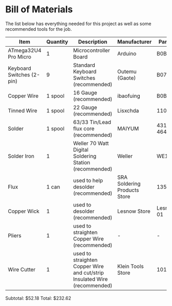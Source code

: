 # Bill of Materials

The list below has everything needed for this project as well as some recommended tools for the job.

| Item | Quantity | Description | Manufacturer | Part Number | Price | Link |
|------|----------|-------------|--------------|-------------|-------|------|
| ATmega32U4 Pro Micro | 1 | Microcontroller Board | Arduino | B0B6HYLC44 | $9.99 | [Amazon](https://www.amazon.com/dp/B0B6HYLC44?ref_=ppx_hzsearch_conn_dt_b_fed_asin_title_1) |
| Keyboard Switches (2-pin) | 9 | Standard Keyboard Switches (recommended) | Outemu (Gaote) | B073WC1NXL | $17.88 | [Amazon](https://www.amazon.com/dp/B073WC1NXL?ref_=ppx_hzsearch_conn_dt_b_fed_asin_title_3&th=1) |
| Copper Wire | 1 spool | 16 Gauge (recommended) | ibaofuing | B0BZMRB1K5 | $16.99 | [Amazon](https://www.amazon.com/dp/B0BZMRB1K5?ref_=ppx_hzsearch_conn_dt_b_fed_asin_title_1&th=1) |
| Tinned Wire | 1 spool | 22 Gauge (recommended) |  Lisxchda | 1104650978 | $7.32 | [AliExpress](https://www.aliexpress.us/item/3256808627623176.html?spm=a2g0o.productlist.main.1.2506g76og76oA2&algo_pvid=733df03e-6399-485a-a67e-a20555408fbe&algo_exp_id=733df03e-6399-485a-a67e-a20555408fbe-0&pdp_ext_f=%7B%22order%22%3A%223%22%2C%22eval%22%3A%221%22%7D&pdp_npi=4%40dis%21USD%217.32%212.29%21%21%2153.02%2116.58%21%402103244617458988014521880e98ca%2112000046778355115%21sea%21US%210%21ABX&curPageLogUid=gsKF8kjk63hj&utparam-url=scene%3Asearch%7Cquery_from%3A) | 
| Solder | 1 spool | 63/33 Tin/Lead flux core (recommended) | MAIYUM | 43188-464408 | $11.99 | [Amazon](https://www.amazon.com/dp/B076QF1Y85?ref_=ppx_hzsearch_conn_dt_b_fed_asin_title_6&th=1) |
| Solder Iron | 1 | Weller 70 Watt Digital Soldering Station (recommended) | Weller | WE1010NA | $115.00 | [Amazon](https://www.amazon.com/dp/B077JDGY1J?ref_=ppx_hzsearch_conn_dt_b_fed_asin_title_6&th=1) |
| Flux | 1 can | used to help desolder (recommended) | SRA Soldering Products Store | 135 | $8.49 | [Amazon](https://www.amazon.com/dp/B008ZIV85A?ref_=ppx_hzsearch_conn_dt_b_fed_asin_title_6&th=1) |
| Copper Wick | 1 | used to desolder (recommended) | Lesnow Store | Lesnow-FT-01 | $9.99 | [Amazon](https://www.amazon.com/dp/B094GZ6CPZ?ref_=ppx_hzsearch_conn_dt_b_fed_asin_title_5&th=1) |
| Pliers | 1 | used to straighten Copper Wire (recommended) | - | - | ~$10 | - |
| Wire Cutter | 1 | used to straighten Copper Wire and cut/strip Insulated Wire (recommended) | Klein Tools Store | 1010 | $24.97 | [Amazon](https://www.amazon.com/gp/product/B0000302WX/ref=ewc_pr_img_1?smid=ATVPDKIKX0DER&psc=1) |

Subtotal: $52.18
Total: $232.62

